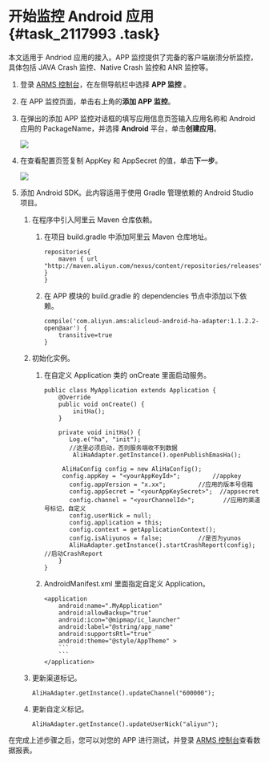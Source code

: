 # 开始监控 Android 应用 {#task_2117993 .task}

本文适用于 Andriod 应用的接入。APP 监控提供了完备的客户端崩溃分析监控，具体包括 JAVA Crash 监控、Native Crash 监控和 ANR 监控等。

1.  登录 [ARMS 控制台](https://arms-ap-southeast-1.console.aliyun.com/#/home)，在左侧导航栏中选择 **APP 监控** 。
2.  在 APP 监控页面，单击右上角的**添加 APP 监控**。
3.  在弹出的添加 APP 监控对话框的填写应用信息页签输入应用名称和 Android 应用的 PackageName，并选择 **Android** 平台，单击**创建应用**。 

    ![](http://static-aliyun-doc.oss-cn-hangzhou.aliyuncs.com/assets/img/1680661/156810140059954_zh-CN.png)

4.  在查看配置页签复制 AppKey 和 AppSecret 的值，单击**下一步**。 

    ![](http://static-aliyun-doc.oss-cn-hangzhou.aliyuncs.com/assets/img/1680661/156810140059955_zh-CN.png)

5.  添加 Android SDK。此内容适用于使用 Gradle 管理依赖的 Android Studio 项目。 
    1.  在程序中引入阿里云 Maven 仓库依赖。 
        1.  在项目 build.gradle 中添加阿里云 Maven 仓库地址。

            ``` {#codeblock_n37_rpg_cwb}
            repositories{
                maven { url "http://maven.aliyun.com/nexus/content/repositories/releases" }   
            }
            ```

        2.  在 APP 模块的 build.gradle 的 dependencies 节点中添加以下依赖。

            ``` {#codeblock_pa3_x5u_m8e}
            compile('com.aliyun.ams:alicloud-android-ha-adapter:1.1.2.2-open@aar') {
                transitive=true
            }
            ```

    2.  初始化实例。 
        1.  在自定义 Application 类的 onCreate 里面启动服务。

            ``` {#codeblock_j07_jgj_q72}
            public class MyApplication extends Application {
                @Override
                public void onCreate() {
                    initHa();
                }
            
                private void initHa() {
                   Log.e("ha", "init");
                   //这里必须启动，否则服务端收不到数据
                    AliHaAdapter.getInstance().openPublishEmasHa();
            
                 AliHaConfig config = new AliHaConfig();
                 config.appKey = "<yourAppKeyId>";         //appkey
                   config.appVersion = "x.xx";         //应用的版本号信箱
                   config.appSecret = "<yourAppKeySecret>";  //appsecret
                   config.channel = "<yourChannelId>";        //应用的渠道号标记，自定义
                   config.userNick = null;
                   config.application = this;
                   config.context = getApplicationContext();
                   config.isAliyunos = false;          //是否为yunos
                   AliHaAdapter.getInstance().startCrashReport(config);     //启动CrashReport
                }
            }
            ```

        2.  AndroidManifest.xml 里面指定自定义 Application。

            ``` {#codeblock_cvh_30z_bb4}
            <application
                android:name=".MyApplication"
                android:allowBackup="true"
                android:icon="@mipmap/ic_launcher"
                android:label="@string/app_name"
                android:supportsRtl="true"
                android:theme="@style/AppTheme" >
                ```
                ```
            </application>
            ```

    3.  更新渠道标记。 

        ``` {#codeblock_kjn_k35_g84}
        AliHaAdapter.getInstance().updateChannel("600000");
        ```

    4.  更新自定义标记。 

        ``` {#codeblock_t18_k10_tea}
        AliHaAdapter.getInstance().updateUserNick("aliyun");
        ```


在完成上述步骤之后，您可以对您的 APP 进行测试，并登录 [ARMS 控制台](https://arms-intl.console.aliyun.com/#/home)查看数据报表。

